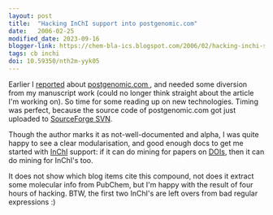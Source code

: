 ```yaml
---
layout: post
title:  "Hacking InChI support into postgenomic.com"
date:   2006-02-25
modified_date: 2023-09-16
blogger-link: https://chem-bla-ics.blogspot.com/2006/02/hacking-inchi-support-into.html
tags: cb inchi
doi: 10.59350/nth2m-yyk05
---
```


Earlier I [reported](2006-02-15-hot-articles-mining-semantic-web.markdown) about
[postgenomic.com <i class="fa-solid fa-box-archive fa-xs"></i>](https://web.archive.org/web/20060303081952/https://postgenomic.com/),
and needed some diversion from my manuscript work (could no longer think straight about the article I'm working on). So time for
some reading up on new technologies. Timing was perfect, because the source code of postgenomic.com got just uploaded to
[SourceForge SVN](http://sourceforge.net/projects/postgenomic).

Though the author marks it as not-well-documented and alpha, I was quite happy to see a clear modularisation, and good enough
docs to get me started with [InChI](http://www.iupac.org/inchi/) support: if it can do mining for papers on
[DOIs](http://www.doi.org/), then it can do mining for InChI's too.

It does not show which blog items cite this compound, not does it extract some molecular info from PubChem, but
I'm happy with the result of four hours of hacking. BTW, the first two InChI's are left overs from bad
regular expressions :)

